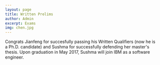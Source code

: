 ```yaml
---
layout: page
title: Written Prelims
author: Admin
excerpt: Exams
img: chen.jpg
---
```


Congrats Jianfeng for succesfully passing his Written Qualifiers (now he is a Ph.D. candidate) and
Sushma for successfully defending her master's thesis. Upon graduation in May 2017, Sushma will join IBM as a software engineer.

